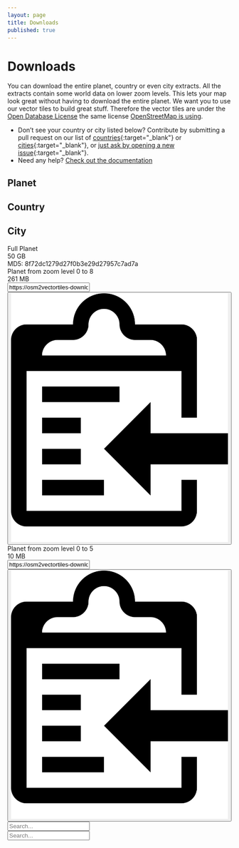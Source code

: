 ```yaml
---
layout: page
title: Downloads
published: true
---
```


# Downloads

You can download the entire planet, country or even city extracts. All the extracts contain some world data on lower zoom levels. This lets your map look great without having to download the entire planet. We want you to use our vector tiles to build great stuff. Therefore the vector tiles are under
the [Open Database License](https://tldrlegal.com/license/odc-open-database-license-(odbl)) the same license [OpenStreetMap is using](https://www.openstreetmap.org/copyright).

- Don’t see your country or city listed below? Contribute by submitting a pull request on our list of [countries](https://github.com/osm2vectortiles/osm2vectortiles/blob/master/src/create-extracts/country_extracts.tsv){:target="_blank"} or [cities](https://github.com/osm2vectortiles/osm2vectortiles/blob/master/src/create-extracts/city_extracts.tsv){:target="_blank"}, or [just ask by opening a new issue](https://github.com/osm2vectortiles/osm2vectortiles/issues/new){:target="_blank"}.
- Need any help? [Check out the documentation](/docs/)

<div class="row">
  <div class="col12">
	  <div class="col4 download-section" onclick="showSection('planet')">
	    <div class="download-section-circle" style="background-image: url(/img/planet.png)"></div>
	    <h2>Planet</h2>
	  </div>
	  <div class="col4 download-section" onclick="showSection('country')">
	  	<div class="download-section-circle" style="background-image: url(/img/country.png);"></div>
	    <h2>Country</h2>
	  </div>
	  <div class="col4 download-section" onclick="showSection('city')">
	  	<div class="download-section-circle" style="background-image: url(/img/city.png)"></div>
	    <h2>City</h2>
	  </div>
	</div>
</div>

<div id="planet">
	<div class="col12 download-item" onclick="location.href='https://osm2vectortiles-downloads.os.zhdk.cloud.switch.ch/v2.0/planet.mbtiles'">
		<div class="col4 download-title">
			Full Planet
		</div>
		<div class="col2">
			50 GB
		</div>
		<div class="col6">
			MD5: 8f72dc1279d27f0b3e29d27957c7ad7a
		</div>
	</div>
	<div class="col12 download-item">
		<div class="col4 download-title" onclick="location.href='https://osm2vectortiles-downloads.os.zhdk.cloud.switch.ch/v2.0/planet_z0-z8.mbtiles'">
			Planet from zoom level 0 to 8
		</div>
		<div class="col2" onclick="location.href='https://osm2vectortiles-downloads.os.zhdk.cloud.switch.ch/v2.0/planet_z0-z8.mbtiles'">
			261 MB
		</div>
		<div class="col6 clipboard">
			<input id="world_z0-z8" class="clipboard-input" value="https://osm2vectortiles-downloads.os.zhdk.cloud.switch.ch/v2.0/planet_z0-z8.mbtiles">
			<button class="clipboard-button hint--bottom hint--rounded" data-clipboard-target="#world_z0-z8" onclick="setHint(this, 'Copied!')" onmouseout="setHint(this, 'Copy to clipboard')">
			    <img src="/img/clipboard-black.svg" class="clipboard-img" alt="Copy to clipboard">
			</button>
		</div>
	</div>
	<div class="col12 download-item">
		<div class="col4 download-title" onclick="location.href='https://osm2vectortiles-downloads.os.zhdk.cloud.switch.ch/v2.0/planet_z0-z5.mbtiles'">
			Planet from zoom level 0 to 5
		</div>
		<div class="col2" onclick="location.href='https://osm2vectortiles-downloads.os.zhdk.cloud.switch.ch/v2.0/planet_z0-z5.mbtiles'">
			10 MB
		</div>
		<div class="col6 clipboard">
			<input id="world_z0-z5" class="clipboard-input" value="https://osm2vectortiles-downloads.os.zhdk.cloud.switch.ch/v2.0/planet_z0-z5.mbtiles">
			<button class="clipboard-button hint--bottom hint--rounded" data-hint="Copy to clipboard" data-clipboard-target="#world_z0-z5" onclick="setHint(this, 'Copied!')" onmouseout="setHint(this, 'Copy to clipboard')">
			    <img src="/img/clipboard-black.svg" class="clipboard-img" alt="Copy to clipboard">
			</button>
		</div>
	</div>
</div>
<div id="country" class="col12">
	<input type="text" id="search_countries" class="search-field" placeholder="Search..." alt="Search countries"/>
</div>
<div id="city" class="col12">
	<input type="text" id="search_cities" class="search-field" placeholder="Search..." alt="Search cities"/>
</div>
